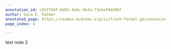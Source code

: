 ```yaml
---
annotation_id: c937fb9f-6d65-4c6c-8e3a-73e5ef0dd907
author: Sara E. Palmer
annotated_page: https://readux.ecdsdev.org/iiif/osh-formal-go/canvas/osh-formal-go_OSH-extraverses1.jpg
page_index: 4

---
```

<p>text note 2</p>